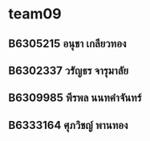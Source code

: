 # team09
## B6305215 อนุชา เกลียวทอง
## B6302337 วรัญธร จารุมาลัย
## B6309985 พีรพล นนทคำจันทร์
## B6333164 ศุภวิชญ์ พานทอง